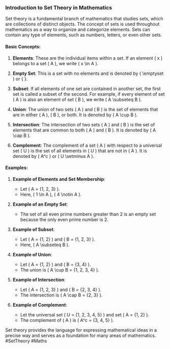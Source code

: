 ### Introduction to Set Theory in Mathematics

Set theory is a fundamental branch of mathematics that studies sets, which are collections of distinct objects. The concept of sets is used throughout mathematics as a way to organize and categorize elements. Sets can contain any type of elements, such as numbers, letters, or even other sets.

#### Basic Concepts:

1. **Elements**: These are the individual items within a set. If an element \( x \) belongs to a set \( A \), we write \( x \in A \).

2. **Empty Set**: This is a set with no elements and is denoted by \( \emptyset \) or { }.

3. **Subset**: If all elements of one set are contained in another set, the first set is called a subset of the second. For example, if every element of set \( A \) is also an element of set \( B \), we write \( A \subseteq B \).

4. **Union**: The union of two sets \( A \) and \( B \) is the set of elements that are in either \( A \), \( B \), or both. It is denoted by \( A \cup B \).

5. **Intersection**: The intersection of two sets \( A \) and \( B \) is the set of elements that are common to both \( A \) and \( B \). It is denoted by \( A \cap B \).

6. **Complement**: The complement of a set \( A \) with respect to a universal set \( U \) is the set of all elements in \( U \) that are not in \( A \). It is denoted by \( A^c \) or \( U \setminus A \).

#### Examples:

1. **Example of Elements and Set Membership**:
   - Let \( A = \{1, 2, 3\} \).
   - Here, \( 1 \in A \), \( 4 \notin A \).

2. **Example of an Empty Set**:
   - The set of all even prime numbers greater than 2 is an empty set because the only even prime number is 2.

3. **Example of Subset**:
   - Let \( A = \{1, 2\} \) and \( B = \{1, 2, 3\} \).
   - Here, \( A \subseteq B \).

4. **Example of Union**:
   - Let \( A = \{1, 2\} \) and \( B = \{3, 4\} \).
   - The union is \( A \cup B = \{1, 2, 3, 4\} \).

5. **Example of Intersection**:
   - Let \( A = \{1, 2, 3\} \) and \( B = \{2, 3, 4\} \).
   - The intersection is \( A \cap B = \{2, 3\} \).

6. **Example of Complement**:
   - Let the universal set \( U = \{1, 2, 3, 4, 5\} \) and set \( A = \{1, 2\} \).
   - The complement of \( A \) is \( A^c = \{3, 4, 5\} \).

Set theory provides the language for expressing mathematical ideas in a precise way and serves as a foundation for many areas of mathematics. #SetTheory #Maths